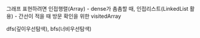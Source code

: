 그래프 표현하려면 인접행렬(Array) - dense가 촘촘할 때, 인접리스트(LinkedList 활용) - 간선이 적을 때
방문 확인을 위한 visitedArray


dfs(깊이우선탐색), bfs(너비우선탐색)
